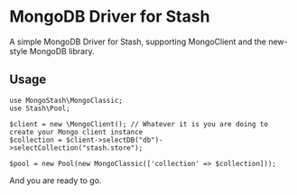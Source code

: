 # MongoDB Driver for Stash 

A simple MongoDB Driver for Stash, supporting MongoClient and the new-style MongoDB library.

## Usage

    use MongoStash\MongoClassic;
    use Stash\Pool;
    
    $client = new \MongoClient(); // Whatever it is you are doing to create your Mongo client instance
    $collection = $client->selectDB("db")->selectCollection("stash.store");
    
    $pool = new Pool(new MongoClassic(['collection' => $collection]));
    
And you are ready to go.